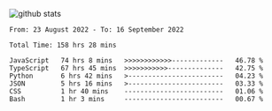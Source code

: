 
![github stats](https://github-readme-stats.vercel.app/api?username=realmahd1&show_icons=true&theme=codeSTACKr&hide_rank=true&count_private=true)

<!--START_SECTION:waka-->

```text
From: 23 August 2022 - To: 16 September 2022

Total Time: 158 hrs 28 mins

JavaScript   74 hrs 8 mins   >>>>>>>>>>>>-------------   46.78 %
TypeScript   67 hrs 45 mins  >>>>>>>>>>>--------------   42.75 %
Python       6 hrs 42 mins   >------------------------   04.23 %
JSON         5 hrs 16 mins   >------------------------   03.33 %
CSS          1 hr 40 mins    -------------------------   01.06 %
Bash         1 hr 3 mins     -------------------------   00.67 %
```

<!--END_SECTION:waka-->
